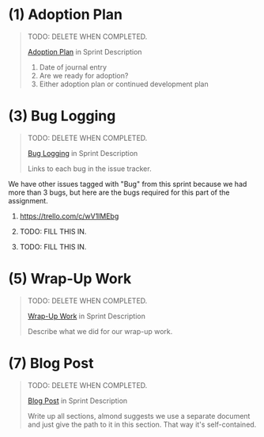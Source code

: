 # (1) Adoption Plan

> TODO: DELETE WHEN COMPLETED.
>
> [Adoption Plan](https://docs.google.com/document/d/e/2PACX-1vRfOfXgJLbJXE-59n7jhwjymxMuWBRAPYXLI69RckQImzUVHGzjb470ogGdbCf1VSOMz0rOmltTiLg3/pub#h.e1kq5sujjap4) in Sprint Description
>
> 1. Date of journal entry
> 2. Are we ready for adoption?
> 3. Either adoption plan or continued development plan

# (3) Bug Logging

> TODO: DELETE WHEN COMPLETED.
>
> [Bug Logging](https://docs.google.com/document/d/e/2PACX-1vRfOfXgJLbJXE-59n7jhwjymxMuWBRAPYXLI69RckQImzUVHGzjb470ogGdbCf1VSOMz0rOmltTiLg3/pub#h.o9rl9i8zl8s2) in Sprint Description
>
> Links to each bug in the issue tracker.

We have other issues tagged with "Bug" from this sprint because we had more than 3 bugs, but here are the bugs required for this part of the assignment.

1. <https://trello.com/c/wV1lMEbg>

2. TODO: FILL THIS IN.

3. TODO: FILL THIS IN.

# (5) Wrap-Up Work

> TODO: DELETE WHEN COMPLETED.
>
> [Wrap-Up Work](https://docs.google.com/document/d/e/2PACX-1vRfOfXgJLbJXE-59n7jhwjymxMuWBRAPYXLI69RckQImzUVHGzjb470ogGdbCf1VSOMz0rOmltTiLg3/pub#h.uutmho8zfq3b) in Sprint Description
>
> Describe what we did for our wrap-up work.

# (7) Blog Post

> TODO: DELETE WHEN COMPLETED.
>
> [Blog Post](https://docs.google.com/document/d/e/2PACX-1vRfOfXgJLbJXE-59n7jhwjymxMuWBRAPYXLI69RckQImzUVHGzjb470ogGdbCf1VSOMz0rOmltTiLg3/pub#h.uxyoiwcvs3f) in Sprint Description
>
> Write up all sections, almond suggests we use a separate document and just give the path to it in this section. That way it's self-contained.
